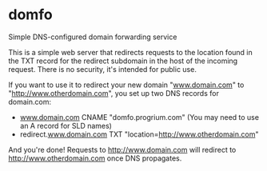 # domfo
Simple DNS-configured domain forwarding service

This is a simple web server that redirects requests to the location found in the TXT record for the redirect subdomain in the host of the incoming request. There is no security, it's intended for public use.

If you want to use it to redirect your new domain "www.domain.com" to "http://www.otherdomain.com", you set up two DNS records for domain.com:

 * www.domain.com CNAME "domfo.progrium.com" (You may need to use an A record for SLD names)
 * redirect.www.domain.com TXT "location=http://www.otherdomain.com"
 
And you're done! Requests to http://www.domain.com will redirect to http://www.otherdomain.com once DNS propagates. 